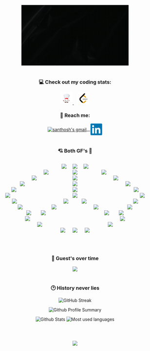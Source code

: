 <div align="center">
  <img src="final1.gif" width="70%" />
</div>
<br>

<div align="center">
  <h3>💻 Check out my coding stats:</h3>
  <a href="https://www.codechef.com/users/santhosh_pgmr" target="_blank" >
    <img width="40" height="40" src="codechef.png"/>
  </a>
  <span>&nbsp;&nbsp;</span>
  <a href="https://www.leetcode.com/santhosh_pgmr" target="_blank"> 
    <img width="40" height="40" src="leetcode.png"/>
  </a>
</div>

<div align="center">
  <h3>👋 Reach me: </h3>
  <a href="mailto:dev.santhoshp@gmail.com" target="_blank" ><img align="center" src="https://upload.wikimedia.org/wikipedia/commons/7/7e/Gmail_icon_%282020%29.svg" alt="santhosh's gmail" height="40" width="40"><span>&nbsp;&nbsp;</span>
  <a href="https://www.linkedin.com/in/santhosh-programmer" target="_blank" ><img align="center" src="https://raw.githubusercontent.com/devicons/devicon/master/icons/linkedin/linkedin-original.svg" alt="santhosh's gmail" height="40" width="40"></a>
</div>
<br/>




<div align="center">
    <h3>💘 Both GF's 🥵</h3>
   ‎
    <div align="center">
            <img src="https://skillicons.dev/icons?i=androidstudio" />
            <span>
              ‎ ‎ ‎ ‎
            </span>
           <img src="https://skillicons.dev/icons?i=c" />
            <span>
              ‎ ‎ ‎ ‎
            </span>
           <img src="https://skillicons.dev/icons?i=github" />
    </div>
    <div align="center">
           <img src="https://skillicons.dev/icons?i=css" />
            <span>
                ‎ ‎ ‎ ‎ ‎ ‎ ‎ ‎ ‎ ‎ 
                ‎ ‎ ‎ ‎ ‎ ‎ ‎ ‎ ‎ 
                <img src="https://skillicons.dev/icons?i=dart" />
                ‎ ‎ ‎ ‎ ‎ ‎ ‎ ‎ ‎ ‎ 
                ‎ ‎ ‎ ‎ ‎ ‎ ‎ ‎ ‎ 
            </span>
           <img src="https://skillicons.dev/icons?i=django" />
    </div>
    <div align="center">
           <img src="https://skillicons.dev/icons?i=eclipse" />
            <span>
                ‎ ‎ ‎ ‎ ‎ ‎ ‎ ‎ ‎ ‎ 
                ‎ ‎ ‎ ‎ ‎ ‎ ‎ ‎ ‎ ‎ 
                ‎ ‎ ‎ ‎ ‎ ‎  
                ‎ ‎ ‎ 
                <img src="https://skillicons.dev/icons?i=express" />
                ‎ ‎ ‎ ‎ ‎ ‎ ‎ ‎ ‎ ‎ 
                ‎ ‎ ‎ ‎ ‎ ‎ ‎ ‎ ‎ ‎  
                ‎ ‎ ‎ ‎ ‎ ‎ 
                ‎ ‎ ‎ 
            </span>
           <img src="https://skillicons.dev/icons?i=flask" />
    </div>
    <div align="center">
           <img src="https://skillicons.dev/icons?i=firebase" />
            <span>
                ‎ ‎ ‎ ‎ ‎ ‎ ‎ ‎ ‎ ‎ 
                ‎ ‎ ‎ ‎ ‎ ‎ ‎ ‎ ‎ ‎ 
                ‎ ‎ ‎ ‎ ‎ ‎ ‎ ‎ ‎ ‎ 
                ‎ ‎ ‎ ‎ ‎ ‎  ‎ ‎ ‎ 
                <img src="https://skillicons.dev/icons?i=figma" /> 
                ‎ ‎ ‎ ‎ ‎ ‎ ‎ ‎ ‎ ‎ 
                ‎ ‎ ‎ ‎ ‎ ‎ ‎ ‎ ‎ ‎ 
                ‎ ‎ ‎ ‎ ‎ ‎ ‎ ‎ ‎ ‎ 
                ‎ ‎ ‎ ‎ ‎ ‎  ‎ ‎ ‎ 
            </span>
           <img src="https://skillicons.dev/icons?i=react" />
    </div>
    <div align="center">
           <img src="https://skillicons.dev/icons?i=java" />
            <span>
                ‎ ‎ ‎ ‎ ‎ ‎ ‎ ‎ ‎ ‎ 
                ‎ ‎ ‎ ‎ ‎ ‎ ‎ ‎ ‎ ‎ 
                ‎ ‎ ‎ ‎ ‎ ‎ ‎ ‎ ‎ ‎ 
                ‎ ‎ ‎ ‎ ‎ ‎ ‎ ‎ ‎ ‎ 
                ‎ ‎ ‎ ‎ ‎ ‎
                <img src="https://skillicons.dev/icons?i=cpp" />
                ‎ ‎ ‎ ‎ ‎ ‎ ‎ ‎ ‎ ‎ 
                ‎ ‎ ‎ ‎ ‎ ‎ ‎ ‎ ‎ ‎ 
                ‎ ‎ ‎ ‎ ‎ ‎ ‎ ‎ ‎ ‎ 
                ‎ ‎ ‎ ‎ ‎ ‎ ‎ ‎ ‎ ‎ 
                ‎ ‎ ‎ ‎ ‎ ‎
            </span>
           <img src="https://skillicons.dev/icons?i=gradle" />
    </div>
    <div align="center">
           <img src="https://skillicons.dev/icons?i=html" />
            <span>
                ‎ ‎ ‎ ‎ ‎ ‎ ‎ ‎ ‎ ‎ 
                ‎ ‎ ‎ ‎ ‎ ‎ ‎ ‎ ‎ ‎ 
                ‎ ‎ ‎ ‎ ‎ ‎ ‎ ‎ ‎ ‎ 
                ‎ ‎ ‎ ‎ ‎ ‎ ‎ ‎ ‎ ‎ 
                ‎ ‎ ‎ ‎ ‎ ‎ ‎ ‎ ‎ 
                ‎ ‎ 
                <img src="https://skillicons.dev/icons?i=flutter" />
                ‎ ‎ ‎ ‎ ‎ ‎ ‎ ‎ ‎ ‎ 
                ‎ ‎ ‎ ‎ ‎ ‎ ‎ ‎ ‎ ‎ 
                ‎ ‎ ‎ ‎ ‎ ‎ ‎ ‎ ‎ ‎ 
                ‎ ‎ ‎ ‎ ‎ ‎ ‎ ‎ ‎ ‎ 
                ‎ ‎ ‎ ‎ ‎ ‎ ‎ ‎ ‎ 
                ‎ ‎ 
            </span>
           <img src="https://skillicons.dev/icons?i=js" />
    </div>
   <div align="center">
           <img src="https://skillicons.dev/icons?i=linux" />
            <span>
                ‎ ‎ ‎ ‎ ‎ ‎ ‎ ‎ ‎ ‎ 
                ‎ ‎ ‎ ‎ ‎ ‎ ‎ ‎ ‎ ‎ 
                ‎ ‎ ‎ ‎ ‎ ‎ ‎ ‎ ‎ ‎ 
                ‎ ‎ ‎ ‎ ‎ ‎ ‎ ‎ 
                <img src="https://skillicons.dev/icons?i=md" />
                ‎ ‎ ‎ ‎ ‎ ‎ ‎ ‎ ‎ ‎ 
                <img src="https://skillicons.dev/icons?i=mongodb" />
                ‎ ‎ ‎ ‎ ‎ ‎ ‎ ‎ ‎ ‎ 
                ‎ ‎ ‎ ‎ ‎ ‎ ‎ ‎ ‎ ‎ 
                ‎ ‎ ‎ ‎ ‎ ‎ ‎ ‎ ‎ ‎ 
                ‎ ‎ ‎ ‎ ‎ ‎ ‎ ‎ 
            </span>
           <img src="https://skillicons.dev/icons?i=mysql" />
    </div>
    <div align="center">
           <img src="https://skillicons.dev/icons?i=nextjs" />
            <span>
                ‎ ‎ ‎ ‎ ‎ ‎ ‎ ‎ ‎ ‎ 
                ‎ ‎ ‎ ‎ ‎ ‎ ‎ ‎ ‎ ‎ ‎ 
                ‎ ‎ 
                <img src="https://skillicons.dev/icons?i=nginx  " />
                ‎ ‎ ‎ ‎ ‎ ‎ ‎ ‎ ‎ ‎ 
                ‎ ‎ ‎ ‎ ‎ ‎ ‎ ‎ ‎ ‎ 
                ‎ ‎ ‎ ‎ ‎ ‎ ‎ ‎ ‎ ‎ 
                <img src="https://skillicons.dev/icons?i=nodejs" />
                ‎ ‎ ‎ ‎ ‎ ‎ ‎ ‎ ‎ ‎ 
                ‎ ‎ ‎ ‎ ‎ ‎ ‎ ‎ ‎ ‎ ‎ 
                ‎ ‎ 
            </span>
           <img src="https://skillicons.dev/icons?i=php" />
    </div>
    <div align="center">
           <img src="https://skillicons.dev/icons?i=postgres" />
            <span>
                ‎ ‎ ‎ ‎ ‎ ‎ ‎ 
                <img src="https://skillicons.dev/icons?i=postman" />
                ‎ ‎ ‎ ‎ ‎ ‎ ‎ ‎ ‎ ‎ 
                ‎ ‎ ‎ ‎ ‎ ‎ ‎ ‎ ‎ ‎ 
                ‎ ‎ ‎ ‎ ‎ ‎ ‎ ‎ ‎ ‎ 
                ‎ ‎ ‎ ‎ ‎ ‎ ‎ ‎ ‎ ‎ 
                ‎ ‎ ‎ ‎ ‎ ‎ ‎ ‎ 
                <img src="https://skillicons.dev/icons?i=powershell" />
                ‎ ‎ ‎ ‎ ‎ ‎ ‎
            </span>
           <img src="https://skillicons.dev/icons?i=py" />
    </div>
    <div align="center">
           <img src="https://skillicons.dev/icons?i=ts" />
            <span>
                ‎ ‎ ‎ ‎ ‎ ‎ ‎ ‎ ‎ ‎ 
                ‎ ‎ ‎ ‎ ‎ ‎ ‎ ‎ ‎ ‎ 
                ‎ ‎ ‎ ‎ ‎ ‎ ‎ ‎ ‎ ‎ 
                ‎ ‎ ‎ ‎ ‎ ‎ ‎ ‎ ‎ ‎ 
                ‎ ‎ ‎ ‎ ‎ ‎ ‎ ‎ ‎ ‎ 
                ‎ ‎ ‎ ‎ ‎ ‎ ‎ ‎ ‎ ‎ 
                ‎ ‎ ‎ ‎ ‎ ‎ ‎ ‎ ‎ ‎ 
                ‎ ‎ ‎ ‎
            </span>
           <img src="https://skillicons.dev/icons?i=solidity" />
    </div>
    <div align="center">
           <img src="https://skillicons.dev/icons?i=sqlite" />
            <span>
              ‎ ‎ ‎ ‎ ‎ ‎  
              ‎ ‎ ‎ ‎ ‎ ‎  
              ‎ ‎ ‎ ‎ ‎ ‎  
              ‎ ‎ ‎ ‎ ‎ ‎  
              ‎ ‎ ‎ ‎ ‎ ‎  
              ‎ ‎ ‎ ‎ ‎ ‎  
              ‎ ‎ ‎ ‎ ‎ ‎  
              ‎ ‎ ‎ ‎ ‎ ‎  
              ‎ ‎ ‎ ‎ ‎ ‎  
            </span>
           <img src="https://skillicons.dev/icons?i=styledcomponents" />
    </div>
    <div align="center">
           <img src="https://skillicons.dev/icons?i=git" />
            <span>
              ‎ ‎ ‎ ‎ ‎
            </span>
           <img src="https://skillicons.dev/icons?i=vscode" />
            <span>
              ‎ ‎ ‎ ‎ ‎
            </span>
           <img src="https://skillicons.dev/icons?i=vite" />
    </div>
</div>




<br/><br/>


<div align="center">
  <h3> 🤝 Guest's over time</h3>
  <img src="https://komarev.com/ghpvc/?username=santhosh-programmer&style=for-the-badge" />
  <br/><br/>

  <h3> 🕑 History never lies</h3>
  
  ![GitHub Streak](https://github-readme-streak-stats.herokuapp.com/?user=santhosh-programmer&theme=merko)
  
  ![Github Profile Summary](http://github-profile-summary-cards.vercel.app/api/cards/profile-details?username=santhosh-programmer&theme=2077)

  <img src="http://github-profile-summary-cards.vercel.app/api/cards/stats?username=santhosh-programmer&theme=2077" alt="Github Stats" />
  <img src="http://github-profile-summary-cards.vercel.app/api/cards/productive-time?username=santhosh-programmer&theme=2077&utcOffset=05.30" alt="Most used languages"/>

  <br/><br/>
  
  ![](https://forthebadge.com/images/badges/built-with-love.svg)
</div>







